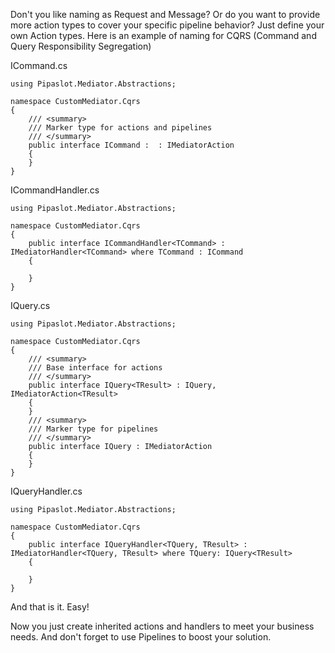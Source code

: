 Don't you like naming as Request and Message? Or do you want to provide more action types to cover your specific pipeline behavior? Just define your own Action types.
Here is an example of naming for CQRS (Command and Query Responsibility Segregation)

ICommand.cs
```
using Pipaslot.Mediator.Abstractions;

namespace CustomMediator.Cqrs
{
    /// <summary>
    /// Marker type for actions and pipelines
    /// </summary>
    public interface ICommand :  : IMediatorAction
    {
    }
}
```

ICommandHandler.cs
```
using Pipaslot.Mediator.Abstractions;

namespace CustomMediator.Cqrs
{
    public interface ICommandHandler<TCommand> : IMediatorHandler<TCommand> where TCommand : ICommand
    {

    }
}
```

IQuery.cs
```
using Pipaslot.Mediator.Abstractions;

namespace CustomMediator.Cqrs
{
    /// <summary>
    /// Base interface for actions
    /// </summary>
    public interface IQuery<TResult> : IQuery, IMediatorAction<TResult>
    {
    }
    /// <summary>
    /// Marker type for pipelines
    /// </summary>
    public interface IQuery : IMediatorAction
    {
    }
}
```

IQueryHandler.cs
```
using Pipaslot.Mediator.Abstractions;

namespace CustomMediator.Cqrs
{
    public interface IQueryHandler<TQuery, TResult> : IMediatorHandler<TQuery, TResult> where TQuery: IQuery<TResult>
    {

    }
}

```

And that is it. Easy!

Now you just create inherited actions and handlers to meet your business needs. And don't forget to use Pipelines to boost your solution.